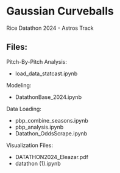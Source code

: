 # Gaussian Curveballs
Rice Datathon 2024 - Astros Track


## Files:

Pitch-By-Pitch Analysis:
- load_data_statcast.ipynb

Modeling:
- DatathonBase_2024.ipynb

Data Loading:
- pbp_combine_seasons.ipynb
- pbp_analysis.ipynb
- Datathon_OddsScrape.ipynb

Visualization Files:
- DATATHON2024_Eleazar.pdf
- datathon (1).ipynb




  
